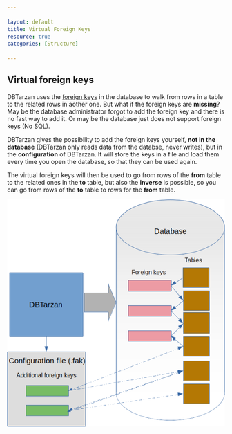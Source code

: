 ```yaml
---

layout: default
title: Virtual Foreign Keys
resource: true
categories: [Structure]

---
```


## Virtual foreign keys

DBTarzan uses the [foreign keys](ForeignKeys) in the database to walk from rows in a table to the related rows in aother one.
But what if the foreign keys are **missing**?
May be the database administrator forgot to add the foreign key and there is no fast way to add it.
Or may be the database just does not support foreign keys (No SQL).

DBTarzan gives the possibility to add the foreign keys yourself, **not in the database** (DBTarzan only reads data from the databse, never writes), but in the **configuration** of DBTarzan.
It will store the keys in a file and load them every time you open the database, so that they can be used again.

The virtual foreign keys will then be used to go from rows of the **from** table to the related ones in the **to** table, but also the **inverse** is possible, so you can go from rows of the **to** table to rows for the **from** table.


![Additiional foreign keys](images/virtualForeignKeys.png)



